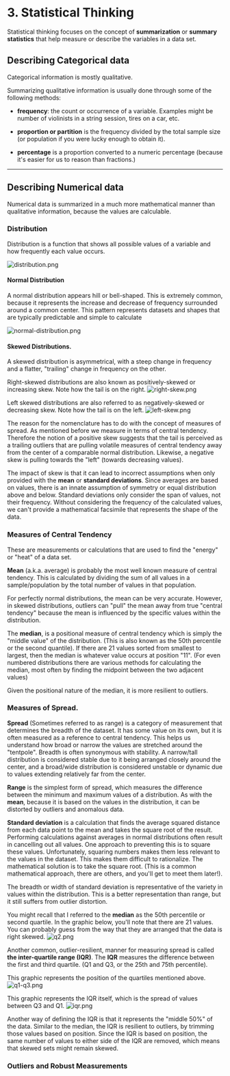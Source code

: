 # 3. Statistical Thinking

Statistical thinking focuses on the concept of **summarization** or **summary statistics** that help measure or describe the variables in a data set. 

## Describing Categorical data

Categorical information is mostly qualitative. 

Summarizing qualitative information is usually done through some of the following methods: 

- **frequency**: the count or occurrence of a variable. Examples might be number of violinists in a string session, tires on a car, etc. 


- **proportion or partition** is the frequency divided by the total sample size (or population if you were lucky enough to obtain it). 


- **percentage** is a proportion converted to a numeric percentage (because it's easier for us to reason than fractions.)

---

## Describing Numerical data

Numerical data is summarized in a much more mathematical manner than qualitative information, because the values are calculable. 

### Distribution

Distribution is a function that shows all possible values of a variable and how frequently each value occurs. 

![distribution.png](distribution.png)

#### Normal Distribution

A normal distribution appears hill or bell-shaped. This is extremely common, because it represents the increase and decrease of frequency surrounded around a common center. This pattern represents datasets and shapes that are typically predictable and simple to calculate

![normal-distribution.png](normal-distribution.png)


#### Skewed Distributions. 

A skewed distribution is asymmetrical, with a steep change in frequency and a flatter, "trailing" change in frequency on the other. 

Right-skewed distributions are also known as positively-skewed or increasing skew. Note how the tail is on the right. 
![right-skew.png](right-skew.png)

Left skewed distributions are also referred to as negatively-skewed or decreasing skew. Note how the tail is on the left. 
![left-skew.png](left-skew.png)

The reason for the nomenclature has to do with the concept of measures of spread. As mentioned before we measure in terms of central tendency. Therefore the notion of a positive skew suggests that the tail is perceived as a trailing outliers that are pulling volatile measures of central tendency away from the center of a comparable normal distribution. Likewise, a negative skew is pulling towards the "left" (towards decreasing values).

The impact of skew is that it can lead to incorrect assumptions when only provided with the **mean** or **standard deviations**. Since averages are based on values, there is an innate assumption of symmetry or equal distribution above and below. Standard deviations only consider the span of values, not their frequency. Without considering the frequency of the calculated values, we can't provide a mathematical facsimile that represents the shape of the data. 


### Measures of Central Tendency

These are measurements or calculations that are used to find the "energy" or "heat" of a data set. 

**Mean** (a.k.a. average) is probably the most well known measure of central tendency. This is calculated by dividing the sum of all values in a sample/population by the total number of values in that population. 

For perfectly normal distributions, the mean can be very accurate. However, in skewed distributions, outliers can "pull" the mean away from true "central tendency" because the mean is influenced by the specific values within the distribution. 

The **median**, is a positional measure of central tendency which is simply the "middle value" of the distribution. (This is also known as the 50th percentile or the second quantile). If there are 21 values sorted from smallest to largest, then the median is whatever value occurs at position "11". (For even numbered distributions there are various methods for calculating the median, most often by finding the midpoint between the two adjacent values)

Given the positional nature of the median, it is more resilient to outliers. 


### Measures of Spread. 

**Spread** (Sometimes referred to as range) is a category of measurement that determines the breadth of the dataset. It has some value on its own, but it is often measured as a reference to central tendency. This helps us understand how broad or narrow the values are stretched around the "tentpole". Breadth is often synonymous with stability. A narrow/tall distribution is considered stable due to it being arranged closely around the center, and a broad/wide distribution is considered unstable or dynamic due to values extending relatively far from the center. 

**Range** is the simplest form of spread, which measures the difference between the minimum and maximum values of a distribution. As with the **mean**, because it is based on the values in the distribution, it can be distorted by outliers and anomalous data. 

**Standard deviation** is a calculation that finds the average squared distance from each data point to the mean and takes the square root of the result. Performing calculations against averages in normal distributions often result in cancelling out all values. One approach to preventing this is to square these values. Unfortunately, squaring numbers makes them less relevant to the values in the dataset. This makes them difficult to rationalize. The mathematical solution is to take the square root. (This is a common mathematical approach, there are others, and you'll get to meet them later!). 

The breadth or width of standard deviation is representative of the variety in values within the distribution. This is a better representation than range, but it still suffers from outlier distortion.


You might recall that I referred to the **median** as the 50th percentile or second quartile. In the graphic below, you'll note that there are 21 values. You can probably guess from the way that they are arranged that the data is right skewed. 
![q2.png](q2.png)

Another common, outlier-resilient, manner for measuring spread is called **the inter-quartile range (IQR)**. The **IQR** measures the difference between the first and third quartile. (Q1 and Q3, or the 25th and 75th percentile). 

This graphic represents the position of the quartiles mentioned above.
![q1-q3.png](q1-q3.png)

This graphic represents the IQR itself, which is the spread of values between Q3 and Q1. 
![iqr.png](iqr.png)

Another way of defining the IQR is that it represents the "middle 50%" of the data. Similar to the median, the IQR is resilient to outliers, by trimming those values based on position. Since the IQR is based on position, the same number of values to either side of the IQR are removed, which means that skewed sets might remain skewed. 

### Outliers and Robust Measurements